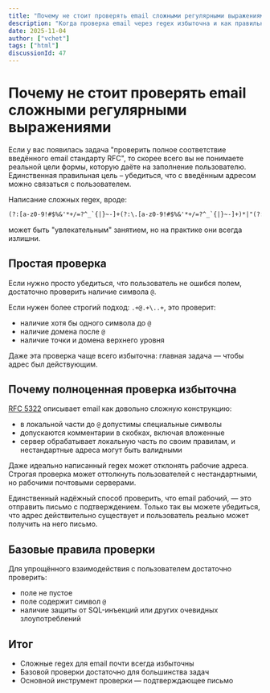 ```yaml
---
title: "Почему не стоит проверять email сложными регулярными выражениями"
description: "Когда проверка email через regex избыточна и как правильно убедиться, что введённый адрес верный."
date: 2025-11-04
author: ["vchet"]
tags: ["html"]
discussionId: 47
---
```


# Почему не стоит проверять email сложными регулярными выражениями

Если у вас появилась задача "проверить полное соответствие введённого email стандарту RFC", то скорее всего вы не понимаете реальной цели формы, которую даёте на заполнение пользователю. Единственная правильная цель – убедиться, что с введённым адресом можно связаться с пользователем.

Написание сложных regex, вроде:

```txt
(?:[a-z0-9!#$%&'*+/=?^_`{|}~-]+(?:\.[a-z0-9!#$%&'*+/=?^_`{|}~-]+)*|"(?:[\x01-\x08\x0b\x0c\x0e-\x1f\x21\x23-\x5b\x5d-\x7f]|\\[\ x01-\x09\x0b\x0c\x0e-\x7f])*")@(?:(?:[a-z0-9](?:[a-z0-9-]*[a-z0-9])?\.)+[a-z0-9](?:[a-z0-9-]*[a-z0-9])?|\[(?:(?:25[0-5]|2[0-4][0-9]|[01]?[0-9][0-9]?)\.){3}(?:25[0-5]|2[0-4][0-9]|[01]?[0-9][0-9]?|[a-z0-9-]*[a-z0-9]:(?:[\x01-\x08\x0b\x0c\x0e-\x1f\x21-\x5a\x53-\x7f]|\\[\x01-\x09\x0b\x0c\x0e-\x7f])+)\])
```

может быть "увлекательным" занятием, но на практике они всегда излишни.

## Простая проверка

Если нужно просто убедиться, что пользователь не ошибся полем, достаточно проверить наличие символа `@`.

Если нужен более строгий подход: `.+@.+\..+`, это проверит:

- наличие хотя бы одного символа до `@`
- наличие домена после `@`
- наличие точки и домена верхнего уровня

Даже эта проверка чаще всего избыточна: главная задача — чтобы адрес был действующим.

## Почему полноценная проверка избыточна

[RFC 5322](https://datatracker.ietf.org/doc/html/rfc5322) описывает email как довольно сложную конструкцию:

- в локальной части до `@` допустимы специальные символы
- допускаются комментарии в скобках, включая вложенные
- сервер обрабатывает локальную часть по своим правилам, и нестандартные адреса могут быть валидными

Даже идеально написанный regex может отклонять рабочие адреса. Строгая проверка может оттолкнуть пользователей с нестандартными, но рабочими почтовыми серверами.

Единственный надёжный способ проверить, что email рабочий, — это отправить письмо с подтверждением. Только так вы можете убедиться, что адрес действительно существует и пользователь реально может получить на него письмо.

## Базовые правила проверки

Для упрощённого взаимодействия с пользователем достаточно проверить:

- поле не пустое
- поле содержит символ `@`
- наличие защиты от SQL-инъекций или других очевидных злоупотреблений

## Итог

- Сложные regex для email почти всегда избыточны
- Базовой проверки достаточно для большинства задач
- Основной инструмент проверки — подтверждающее письмо
